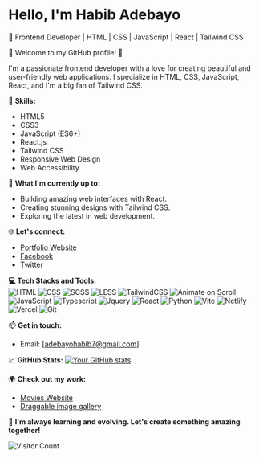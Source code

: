 # Hello, I'm Habib Adebayo

👋 Frontend Developer | HTML | CSS | JavaScript | React | Tailwind CSS

🌟 Welcome to my GitHub profile! 🌟

I'm a passionate frontend developer with a love for creating beautiful and user-friendly web applications. I specialize in HTML, CSS, JavaScript, React, and I'm a big fan of Tailwind CSS.

🔧 **Skills:**
- HTML5
- CSS3
- JavaScript (ES6+)
- React.js
- Tailwind CSS
- Responsive Web Design
- Web Accessibility

🚀 **What I'm currently up to:**
- Building amazing web interfaces with React.
- Creating stunning designs with Tailwind CSS.
- Exploring the latest in web development.

🌐 **Let's connect:**
- [Portfolio Website](https://habibadebayo.vercel.app/)
- [Facebook](https://www.facebook.com/habibopeyemi.adebayo)
- [Twitter](https://twitter.com/Habib__001)

**💻 Tech Stacks and Tools:**
<br />
![HTML](https://img.shields.io/badge/html%20-%23E34F26?&style=for-the-badge&logo=html5&logoColor=white)
![CSS](https://img.shields.io/badge/css%20-%231572B6?&style=for-the-badge&logo=css3&logoColor=white)
![SCSS](https://img.shields.io/badge/SCSS%20-hotpink?&style=for-the-badge&logo=SASS&logoColor=white)
![LESS](https://img.shields.io/badge/less%20-%230769AD?&style=for-the-badge&logo=less&logoColor=white)
![TailwindCSS](https://img.shields.io/badge/tailwindcss%20-%2338B2AC?&style=for-the-badge&logo=tailwind-css&logoColor=white)
![Animate on
Scroll](https://img.shields.io/badge/AOS%20-%23007ACC?&style=for-the-badge&logo=AOS&logoColor=white)
![JavaScript](https://img.shields.io/badge/javascript%20-%23323330?&style=for-the-badge&logo=javascript&logoColor=%23F7DF1E)
![Typescript](https://img.shields.io/badge/typescript%20-%23007ACC?&style=for-the-badge&logo=typescript&logoColor=white)
![Jquery](https://img.shields.io/badge/jquery%20-%230769AD?&style=for-the-badge&logo=jquery&logoColor=white)
![React](https://img.shields.io/badge/reactjs%20-%2320232a?&style=for-the-badge&logo=react&logoColor=%2361DAFB)
![Python](https://img.shields.io/badge/python%20-%2320232a?&style=for-the-badge&logo=python&logoColor=%2361DAFB)
![Vite](https://img.shields.io/badge/vite%20-%23646cff?&style=for-the-badge&logo=vite&logoColor=white)
![Netlify](https://img.shields.io/badge/netlify-%230E1E25?&style=for-the-badge&logo=netlify&logoColor=00C7B7)
![Vercel](https://img.shields.io/badge/Vercel-%23000000?style=for-the-badge&logo=vercel)
![Git](https://img.shields.io/badge/git%20-%23F05033?&style=for-the-badge&logo=git&logoColor=white)


📫 **Get in touch:**
- Email: [adebayohabib7@gmail.com]

📈 **GitHub Stats:**
[![Your GitHub
stats](https://github-readme-stats.vercel.app/api?username=Habib-0007&show_icons=true&theme=dark)](https://github.com/Habib-0007)

🌍 **Check out my work:**
- [Movies Website](muvvies-hng-project-two.vercel.app)
- [Draggable image gallery](https://github.com/yourusername/project2)

🌱 **I'm always learning and evolving. Let's create something amazing together!**

![Visitor Count](https://profile-counter.glitch.me/Habib-0007/count.svg)